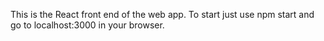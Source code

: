 This is the React front end of the web app. To start just use npm start
and go to localhost:3000 in your browser.